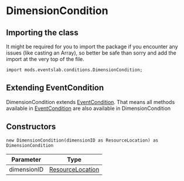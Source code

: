 # DimensionCondition

## Importing the class

It might be required for you to import the package if you encounter any issues (like casting an Array), so better be safe than sorry and add the import at the very top of the file.
```zenscript
import mods.eventslab.conditions.DimensionCondition;
```


## Extending EventCondition

DimensionCondition extends [EventCondition](/mods/eventslab/conditions/EventCondition). That means all methods available in [EventCondition](/mods/eventslab/conditions/EventCondition) are also available in DimensionCondition

## Constructors


```zenscript
new DimensionCondition(dimensionID as ResourceLocation) as DimensionCondition
```
|  Parameter  |                            Type                            |
|-------------|------------------------------------------------------------|
| dimensionID | [ResourceLocation](/vanilla/api/resource/ResourceLocation) |



